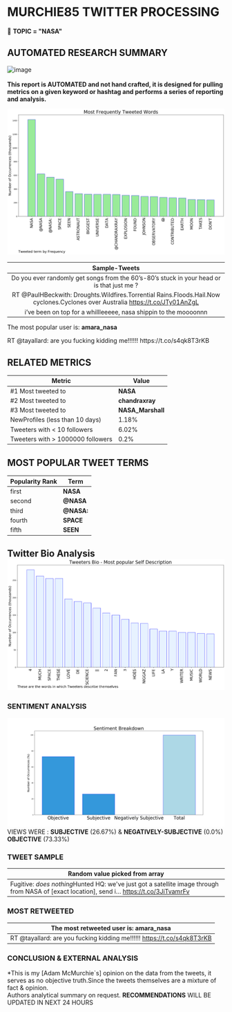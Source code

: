 # MURCHIE85 TWITTER PROCESSING 
&#x1F34E; **TOPIC = "NASA"**

## AUTOMATED RESEARCH SUMMARY

![image](https://marketingplatform.google.com/about/static/images/gmp/analytics-smb-benefit.jpg)
<br></br>
<b> This report is AUTOMATED and not hand crafted, it is designed for pulling metrics on a given keyword or hashtag and performs a series of reporting and analysis.</b>



![image](TWEETS.png)



|                **Sample-Tweets**        |
| :-------------: |
| Do you ever randomly get songs from the 60’s-80’s stuck in your head or is that just me ? |
| RT @PaulHBeckwith: Droughts.Wildfires.Torrential Rains.Floods.Hail.Now cyclones.Cyclones over Australia https://t.co/JTy01AnZgL |
| i’ve been on top for a whillleeeee, nasa shippin to the moooonnn |

The most popular user is: **amara_nasa**
<div class="alert alert-block alert-danger"> RT @tayallard: are you fucking kidding me!!!!!! https://t.co/s4qk8T3rKB</div>

## RELATED METRICS<br>
| Metric | Value |
| ------------- | ------------- |
| #1 Most tweeted to  | **NASA** |
| #2 Most tweeted to  | **chandraxray** |
| #3 Most tweeted to  | **NASA_Marshall** |
| NewProfiles (less than 10 days) | 1.18%  |
| Tweeters with < 10 followers  | 6.02%|
| Tweeters with > 1000000 followers  | 0.2%  |



## MOST POPULAR TWEET TERMS 


| Popularity Rank  | Term |
| ------------- | ------------- |
| first  | **NASA**  |
| second  | **@NASA**  |
| third  | **@NASA:** |
| fourth  | **SPACE**  |
| fifth  | **SEEN**  |


## Twitter Bio Analysis![image](BIO.png)
### SENTIMENT ANALYSIS
![image](sentiment.png)
VIEWS WERE : **SUBJECTIVE**  (26.67%) & **NEGATIVELY-SUBJECTIVE** (0.0%) **OBJECTIVE** (73.33%)

### TWEET SAMPLE 
| Random value picked from array |
| ------------- |
|Fugitive: *does nothing*Hunted HQ: we've just got a satellite image through from NASA of [exact location], send i… https://t.co/3JiTvamrFv |

### MOST RETWEETED 

| The most retweeted user is: **amara_nasa**  |
| ------------- |
| RT @tayallard: are you fucking kidding me!!!!!! https://t.co/s4qk8T3rKB |

### CONCLUSION & EXTERNAL ANALYSIS

*This is my [Adam McMurchie`s] opinion on the data from the tweets, it serves as no objective truth.Since the tweets themselves are a mixture of fact & opinion.<br>
Authors analytical summary on request.
**RECOMMENDATIONS** WILL BE UPDATED IN NEXT  24 HOURS <br>